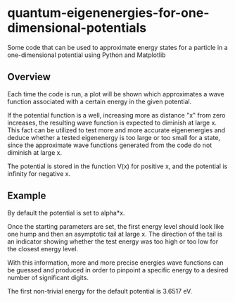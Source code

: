 # quantum-eigenenergies-for-one-dimensional-potentials

Some code that can be used to approximate energy states for a particle in a one-dimensional potential using Python and Matplotlib

## Overview
Each time the code is run, a plot will be shown which approximates a wave function associated with a certain energy in the given potential.

If the potential function is a well, increasing more as distance "x" from zero increases, the resulting wave function is expected to diminish at large x. This fact can be utilized to test more and more accurate eigenenergies and deduce whether a tested eigenenergy is too large or too small for a state, since the approximate wave functions generated from the code do not diminish at large x.

The potential is stored in the function V(x) for positive x, and the potential is infinity for negative x.

## Example
By default the potential is set to alpha\*x.

Once the starting parameters are set, the first energy level should look like one hump and then an asymptotic tail at large x. The direction of the tail is an indicator showing whether the test energy was too high or too low for the closest energy level.

With this information, more and more precise energies wave functions can be guessed and produced in order to pinpoint a specific energy to a desired number of significant digits.

The first non-trivial energy for the default potential is 3.6517 eV.
